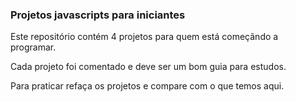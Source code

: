 ### Projetos javascripts para iniciantes

Este repositório contém 4 projetos para quem está começãndo a programar.

Cada projeto foi comentado e deve ser um bom guia para estudos.

Para praticar refaça os projetos e compare com o que temos aqui.
